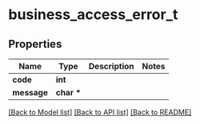 # business_access_error_t

## Properties
Name | Type | Description | Notes
------------ | ------------- | ------------- | -------------
**code** | **int** |  | 
**message** | **char \*** |  | 

[[Back to Model list]](../README.md#documentation-for-models) [[Back to API list]](../README.md#documentation-for-api-endpoints) [[Back to README]](../README.md)


